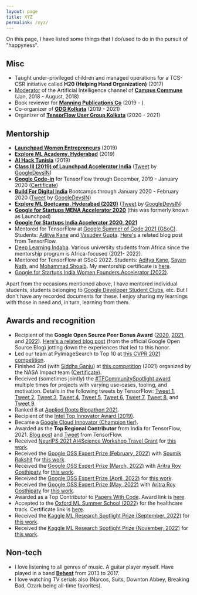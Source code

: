 ```yaml
---
layout: page
title: XYZ
permalink: /xyz/
---
```


On this page, I have listed some things that I do/used to do in the pursuit of "happyness".

## Misc

-   Taught under-privileged children and managed operations for a TCS-CSR initiative called **H20 (Helping Hand Organization)** (2017)
-   [Moderator](https://drive.google.com/file/d/1gezVW0yIzT6fyJXpY1Lp8MRk_3KjkpSt/view?usp=sharing) of the Artificial Intelligence channel of [**Campus Commune**](https://www.google.com/url?q=https%3A%2F%2Fcampuscommune.tcs.com%2Fintro&sa=D&sntz=1&usg=AFQjCNE5PHqA0UZ94F9-J1g45TeQrWaDqQ) (Jan, 2018 - August, 2018)
-   Book reviewer for **[Manning Publications Co](https://www.google.com/url?q=https%3A%2F%2Fmanning.com&sa=D&sntz=1&usg=AFQjCNEc5srwZ30NHgmLXaLpiOqgjBMOHw)** (2019 - )
-   Co-organizer of **[GDG Kolkata](https://www.meetup.com/GDG-Kolkata/)** (2019 - 2021)
-   Organizer of **[TensorFlow User Group Kolkata](https://tfugkol.github.io/)** (2020 - 2021)

## Mentorship

- [**Launchpad Women Entrepreneurs**](https://photos.app.goo.gl/TGoyxJRz6sDrY91x7) (2019)
- [**Explore ML Academy, Hyderabad**](https://events.withgoogle.com/explore-ml-in/) (2019)
- **[AI Hack Tunisia](https://www.google.com/url?q=https%3A%2F%2Fwww.ai-hack-tunisia.com&sa=D&sntz=1&usg=AFQjCNHR8mJv6TwI1_Jmfss0xaG8ivBlJg)** (2019)
- [**Class III (2019) of Launchpad Accelerator India**](https://india.googleblog.com/2019/08/inviting-applications-for-class-3-of.html)  ([Tweet](https://www.google.com/url?q=https%3A%2F%2Ftwitter.com%2FGoogleDevsIN%2Fstatus%2F1184417773457309696&sa=D&sntz=1&usg=AFQjCNGNkB4cfH6TAYH8r01D2BtpeyozJA) by [GoogleDevsIN](https://www.google.com/url?q=https%3A%2F%2Ftwitter.com%2FGoogleDevsIN&sa=D&sntz=1&usg=AFQjCNF2cyw8Wvt0ANu9OK_AC-LPZcY2Ww))
- [**Google Code-in**](https://codein.withgoogle.com/) for TensorFlow through December, 2019 - January 2020 ([Certificate](https://drive.google.com/file/d/1DcTS7ogACmuvnvGJWw5-3yL9xp06IJPc/view?usp=sharing))
- [**Build For Digital India**](https://events.withgoogle.com/buildfordigitalindia/) Bootcamps through January 2020 - February 2020 ([Tweet](https://www.google.com/url?q=https%3A%2F%2Ftwitter.com%2FGoogleDevsIN%2Fstatus%2F1225747137616498690&sa=D&sntz=1&usg=AFQjCNHOArwPGTqTx17LLJvq9KHI_KQueA) by [GoogleDevsIN](https://www.google.com/url?q=https%3A%2F%2Ftwitter.com%2FGoogleDevsIN&sa=D&sntz=1&usg=AFQjCNF2cyw8Wvt0ANu9OK_AC-LPZcY2Ww))
- [**Explore ML Bootcamp, Hyderabad (2020)**](https://www.google.com/url?q=https%3A%2F%2Ftwitter.com%2FGoogleDevsIN%2Fstatus%2F1230456116158418944&sa=D&sntz=1&usg=AFQjCNGBh7XuMdRHv0vtDM-KZNgIgGpKdg)  ([Tweet](https://www.google.com/url?q=https%3A%2F%2Ftwitter.com%2FGoogleDevsIN%2Fstatus%2F1230456116158418944&sa=D&sntz=1&usg=AFQjCNGBh7XuMdRHv0vtDM-KZNgIgGpKdg) by [GoogleDevsIN](https://www.google.com/url?q=https%3A%2F%2Ftwitter.com%2FGoogleDevsIN&sa=D&sntz=1&usg=AFQjCNF2cyw8Wvt0ANu9OK_AC-LPZcY2Ww))
- [**Google for Startups MENA Accelerator 2020**](https://startup.google.com/accelerator/middle-east-north-africa/) (this was formerly known as Launchpad)
- [**Google for Startups India Accelerator 2020, 2021**](https://twitter.com/GoogleDevsIN/status/1302932126019411970) 
- Mentored for TensorFlow at [Google Summer of Code 2021 (GSoC)](https://summerofcode.withgoogle.com/). Students: [Aditya Kane](https://github.com/AdityaKane2001/regnety) and [Vasudev Gupta](https://github.com/vasudevgupta7/gsoc-wav2vec2). [Here's](https://blog.tensorflow.org/2021/09/tensorflow-hubs-experience-with-gsoc-2021.html) a related blog post from TensorFlow.
- [Deep Learning Indaba](https://deeplearningindaba.com/). Various university students from Africa since the mentorship program is Africa-focused (2021- 2022).
- Mentored for TensorFlow at GSoC 2022. Students: [Aditya Kane](https://adityakane2001.github.io/opensource/gsoc2022report), [Sayan Nath](https://sayannath.github.io/MobileViT-GSoC/), and [Mohammad Shoaib](https://github.com/shoaib6174/GSOC-22-Video-Swin-Transformers/blob/main/assets/final_report.md). My mentorship certificate is [here](https://drive.google.com/file/d/1300UqW59N98d5No_LYhGAWdBaPVQwyfc/view?usp=share_link).
- [Google for Startups India Women Founders Accelerator (2022)](https://rsvp.withgoogle.com/events/google-for-startups-accelerator-india-women-founders/home).

Apart from the occasions mentioned above, I have mentored individual students, students belonging to [Google Developer Student Clubs]((https://gdsc.community.dev/)), etc. But I don't have any recorded documents for these. I enjoy sharing my learnings with those in need and, in turn, learning from them.

## Awards and recognition

-   Recipient of the **Google Open Source Peer Bonus Award** ([2020](https://opensource.googleblog.com/2020/10/announcing-latest-google-open-source.html), [2021](https://opensource.googleblog.com/2021/09/announcing-latest-open-source-peer-bonus-winners.html), and [2022](https://opensource.googleblog.com/2022/09/announcing-the-second-group-of-open-source-peer-bonus-winners-in-2022.html)). [Here's a related blog post](https://opensource.googleblog.com/2020/10/peer-bonus-experiences-building-tiny.html) (from the official Google Open Source Blog) jotting down the experiences that led to this honor.
-   Led our team at PyImageSearch to Top 10 at [this CVPR 2021 competition](https://competitions.codalab.org/competitions/28113). 
-   Finished 2nd (with [Siddha Ganju](https://sidgan.github.io/siddhaganju)) at [this competition](https://nasa-impact.github.io/etci2021/) (2021) organized by the NASA Impact team ([Certificate](https://drive.google.com/file/d/1U4JTAYChV6PHwDA87gd2FJ04843YA6bN/view?usp=sharing)).
-   Received (sometimes jointly) the [#TFCommunitySpotlight award](https://blog.tensorflow.org/2020/11/tensorflow-community-spotlight-program-update.html) multiple times for projects with varying use-cases, tooling, and motivation. Details in the
    following tweets by TensorFlow: [Tweet 1](https://twitter.com/TensorFlow/status/1351590466068783105), [Tweet 2](https://twitter.com/TensorFlow/status/1428433434972618754), [Tweet 3](https://twitter.com/TensorFlow/status/1446611368078086144?s=20), [Tweet 4](https://twitter.com/TensorFlow/status/1460321709488152579), [Tweet 5](https://twitter.com/TensorFlow/status/1469019016782041095?s=20), [Tweet 6](https://twitter.com/TensorFlow/status/1516869315517198337), [Tweet 7](https://twitter.com/TensorFlow/status/1521558632768409600), [Tweet 8](https://twitter.com/TensorFlow/status/1540033393462738944), and [Tweet 9](https://twitter.com/TensorFlow/status/1545115276152389636).
-   Ranked 8 at [Applied Roots Blogathon 2021](https://drive.google.com/file/d/11j3gJSaaCtu-Gq4ziKbG0RMBvXecha45/view?usp=sharing).
-   Recipient of the [Intel Top Innovator Award (2019)](https://www.dropbox.com/s/mzsy1q8jgkwj6cj/Intel_Top_Innovator_2019.jpg?dl=0).
-   Became a [Google Cloud Innovator (Champion tier)](https://cloud.google.com/innovators/innovator?profileId=114302939543313329085).
-   Awarded as the **Top Regional Contributor** from India for TensorFlow, 2021. [Blog post](https://blog.tensorflow.org/2021/11/2021-TF-Contributor-Awardees.html?linkId=8010214) and [Tweet](https://twitter.com/TensorFlow/status/1465369133873250307?s=20) from TensorFlow.
-   Received [NeurIPS 2021 AI4Science Workshop Travel Grant](https://ai4sciencecommunity.github.io/) for [this
    work](https://openreview.net/forum?id=kXgbFvXcwDX). 
-   Received the [Google OSS Expert Prize (February, 2022)](https://www.kaggle.com/general/310354) with [Soumik Rakshit](https://www.kaggle.com/soumikrakshit) for [this work](https://www.kaggle.com/soumikrakshit/gaugan-keras/). 
-   Received the [Google OSS Expert Prize (March, 2022)](https://www.kaggle.com/general/316181) with [Aritra Roy Gosthipaty](https://www.kaggle.com/aritrag) for [this work](https://www.kaggle.com/code/spsayakpaul/mae-keras). 
-   Received the [Google OSS Expert Prize (April, 2022)](https://www.kaggle.com/discussions/general/322041) for [this work](https://www.kaggle.com/code/spsayakpaul/distilling-vision-transformers). 
-   Received the [Google OSS Expert Prize (May, 2022)](https://www.kaggle.com/discussions/general/328914) with [Aritra Roy Gosthipaty](https://www.kaggle.com/aritrag) for [this work](https://www.kaggle.com/code/aritrag/probing-vits). 
-   Awarded as a Top Contributor to [Papers With Code](https://paperswithcode.com/). Award link is [here](https://github.com/sayakpaul/portfolio/blob/master/images/pwc_award.jpg).
-   Accepted to the [Oxford ML Summer School (2022)](https://www.oxfordml.school/) for the healthcare track. Certificate link is [here](https://drive.google.com/file/d/14DKioe8HRjKkXEeRXAhmclqUP8cvv9Z0/view?usp=sharing).
-   Received the [Kaggle ML Research Spotlight Prize (September, 2022)](https://www.kaggle.com/discussions/general/358450) for [this work](https://www.kaggle.com/code/spsayakpaul/cait-tf). 
-   Received the [Kaggle ML Research Spotlight Prize (November, 2022)](https://www.kaggle.com/discussions/general/370095) for [this work](https://www.kaggle.com/code/spsayakpaul/robustness-vit/notebook). 

## Non-tech

- I love listening to all genres of music. A guitar player myself. Have played in a band  [**Behest**](https://www.google.com/url?q=https%3A%2F%2Fwww.facebook.com%2Fbehestmusic%2F%3Fref%3Dbr_rs&sa=D&sntz=1&usg=AFQjCNGVtpjfBDP7p17lrvefzoNuoXDg9w)  from 2013 to 2017. 
- I love watching TV serials also (Narcos, Suits, Downton Abbey, Breaking Bad, Ozark being all-time favorites). 
